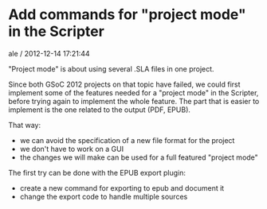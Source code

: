 
# Add commands for "project mode" in the Scripter

ale / 2012-12-14 17:21:44

"Project mode" is about using several .SLA files in one project.

Since both GSoC 2012 projects on that topic have failed, we could first implement some of the features needed for a "project mode"  in the Scripter, before trying again to implement the whole feature. The part that is easier to implement is the one related to the output (PDF, EPUB).

That way:
- we can avoid the specification of a new file format for the project
- we don't have to work on a GUI
- the changes we will make can be used for a full featured "project mode"

The first try can be done with the EPUB export plugin:
- create a new command for exporting to epub and document it
- change the export code to handle multiple sources
